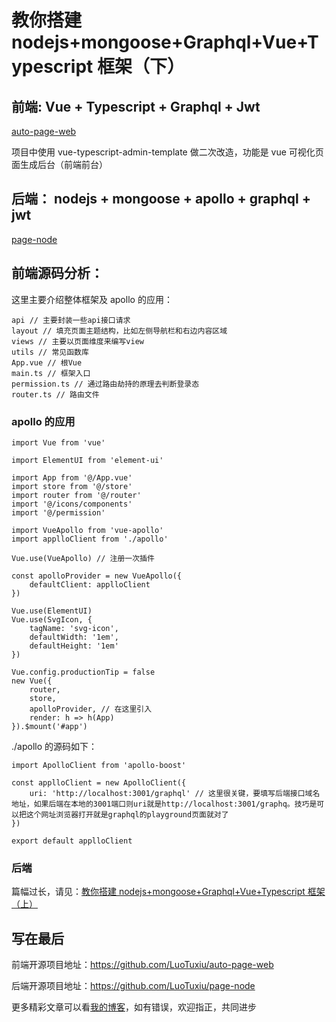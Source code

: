 # 教你搭建 nodejs+mongoose+Graphql+Vue+Typescript 框架（下）

## 前端: Vue + Typescript + Graphql + Jwt

[auto-page-web](https://github.com/LuoTuxiu/auto-page-web)

项目中使用 vue-typescript-admin-template 做二次改造，功能是 vue 可视化页面生成后台（前端前台）

## 后端： nodejs + mongoose + apollo + graphql + jwt

[
page-node](https://github.com/LuoTuxiu/page-node)

<!-- 关于后端的源码分析可以见[教你搭建nodejs+mongoose+Graphql+Vue+Typescript框架（上）]() -->

## 前端源码分析：

这里主要介绍整体框架及 apollo 的应用：

```
api // 主要封装一些api接口请求
layout // 填充页面主题结构，比如左侧导航栏和右边内容区域
views // 主要以页面维度来编写view
utils // 常见函数库
App.vue // 根Vue
main.ts // 框架入口
permission.ts // 通过路由劫持的原理去判断登录态
router.ts // 路由文件
```

### apollo 的应用

```
import Vue from 'vue'

import ElementUI from 'element-ui'

import App from '@/App.vue'
import store from '@/store'
import router from '@/router'
import '@/icons/components'
import '@/permission'

import VueApollo from 'vue-apollo'
import applloClient from './apollo'

Vue.use(VueApollo) // 注册一次插件

const apolloProvider = new VueApollo({
	defaultClient: applloClient
})

Vue.use(ElementUI)
Vue.use(SvgIcon, {
	tagName: 'svg-icon',
	defaultWidth: '1em',
	defaultHeight: '1em'
})

Vue.config.productionTip = false
new Vue({
	router,
	store,
	apolloProvider, // 在这里引入
	render: h => h(App)
}).$mount('#app')

```

./apollo 的源码如下：

```
import ApolloClient from 'apollo-boost'

const applloClient = new ApolloClient({
	uri: 'http://localhost:3001/graphql' // 这里很关键，要填写后端接口域名地址，如果后端在本地的3001端口则uri就是http://localhost:3001/graphq。技巧是可以把这个网址浏览器打开就是graphql的playground页面就对了
})

export default applloClient

```

### 后端

篇幅过长，请见：[教你搭建 nodejs+mongoose+Graphql+Vue+Typescript 框架（上）](https://www.luotuxiu.cn/front/%E5%89%8D%E7%AB%AF%E6%A1%86%E6%9E%B6/%E6%95%99%E4%BD%A0%E6%90%AD%E5%BB%BAnodejs+mongoose+Graphql+Vue+Typescript%E6%A1%86%E6%9E%B6%EF%BC%88%E4%B8%8A%EF%BC%89.html)

## 写在最后

前端开源项目地址：https://github.com/LuoTuxiu/auto-page-web

后端开源项目地址：https://github.com/LuoTuxiu/page-node

更多精彩文章可以看[我的博客](https://www.luotuxiu.cn/)，如有错误，欢迎指正，共同进步
